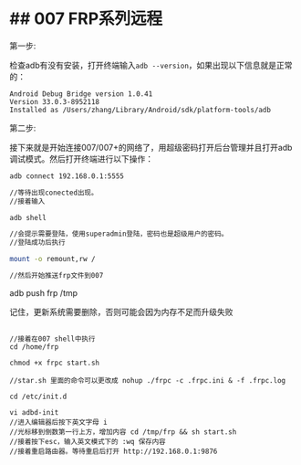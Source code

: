 # ## 007 FRP系列远程

第一步:

检查adb有没有安装，打开终端输入`adb --version`，如果出现以下信息就是正常的：

```
Android Debug Bridge version 1.0.41
Version 33.0.3-8952118
Installed as /Users/zhang/Library/Android/sdk/platform-tools/adb
```

第二步:

接下来就是开始连接007/007+的网络了，用超级密码打开后台管理并且打开adb调试模式。然后打开终端进行以下操作：

```bash
adb connect 192.168.0.1:5555

//等待出现conected出现。
//接着输入

adb shell

//会提示需要登陆，使用superadmin登陆，密码也是超级用户的密码。
//登陆成功后执行

mount -o remount,rw /

//然后开始推送frp文件到007
```
adb push frp /tmp

记住，更新系统需要删除，否则可能会因为内存不足而升级失败
```

//接着在007 shell中执行
cd /home/frp

chmod +x frpc start.sh

//star.sh 里面的命令可以更改成 nohup ./frpc -c .frpc.ini & -f .frpc.log

cd /etc/init.d

vi adbd-init
//进入编辑器后按下英文字母 i
//光标移到倒数第一行上方，增加内容 cd /tmp/frp && sh start.sh
//接着按下esc，输入英文模式下的 :wq 保存内容
//接着重启路由器。等待重启后打开 http://192.168.0.1:9876

```



